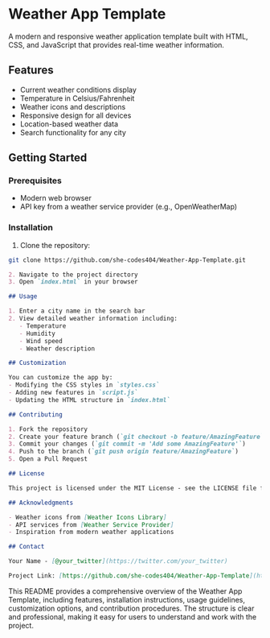 # Weather App Template

A modern and responsive weather application template built with HTML, CSS, and JavaScript that provides real-time weather information.

## Features

- Current weather conditions display
- Temperature in Celsius/Fahrenheit
- Weather icons and descriptions
- Responsive design for all devices
- Location-based weather data
- Search functionality for any city

## Getting Started

### Prerequisites

- Modern web browser
- API key from a weather service provider (e.g., OpenWeatherMap)

### Installation

1. Clone the repository:
```bash
git clone https://github.com/she-codes404/Weather-App-Template.git
```

```markdown:README.md
2. Navigate to the project directory
3. Open `index.html` in your browser

## Usage

1. Enter a city name in the search bar
2. View detailed weather information including:
   - Temperature
   - Humidity
   - Wind speed
   - Weather description

## Customization

You can customize the app by:
- Modifying the CSS styles in `styles.css`
- Adding new features in `script.js`
- Updating the HTML structure in `index.html`

## Contributing

1. Fork the repository
2. Create your feature branch (`git checkout -b feature/AmazingFeature`)
3. Commit your changes (`git commit -m 'Add some AmazingFeature'`)
4. Push to the branch (`git push origin feature/AmazingFeature`)
5. Open a Pull Request

## License

This project is licensed under the MIT License - see the LICENSE file for details

## Acknowledgments

- Weather icons from [Weather Icons Library]
- API services from [Weather Service Provider]
- Inspiration from modern weather applications

## Contact

Your Name - [@your_twitter](https://twitter.com/your_twitter)

Project Link: [https://github.com/she-codes404/Weather-App-Template](https://github.com/she-codes404/Weather-App-Template)
```

This README provides a comprehensive overview of the Weather App Template, including features, installation instructions, usage guidelines, customization options, and contribution procedures. The structure is clear and professional, making it easy for users to understand and work with the project.
